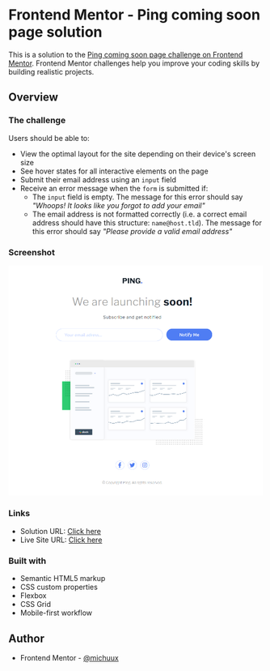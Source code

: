 # Frontend Mentor - Ping coming soon page solution

This is a solution to the [Ping coming soon page challenge on Frontend Mentor](https://www.frontendmentor.io/challenges/ping-single-column-coming-soon-page-5cadd051fec04111f7b848da). Frontend Mentor challenges help you improve your coding skills by building realistic projects. 


## Overview

### The challenge

Users should be able to:

- View the optimal layout for the site depending on their device's screen size
- See hover states for all interactive elements on the page
- Submit their email address using an `input` field
- Receive an error message when the `form` is submitted if:
	- The `input` field is empty. The message for this error should say *"Whoops! It looks like you forgot to add your email"*
	- The email address is not formatted correctly (i.e. a correct email address should have this structure: `name@host.tld`). The message for this error should say *"Please provide a valid email address"*

### Screenshot

![](./screenshot.png)

### Links

- Solution URL: [Click here](https://www.frontendmentor.io/solutions/ping-comming-soon-page-mobile-first-AYGa5NE55)
- Live Site URL: [Click here](https://michuux.github.io/ping-coming-soon-page/)


### Built with

- Semantic HTML5 markup
- CSS custom properties
- Flexbox
- CSS Grid
- Mobile-first workflow

## Author

- Frontend Mentor - [@michuux](https://www.frontendmentor.io/profile/michuux)
